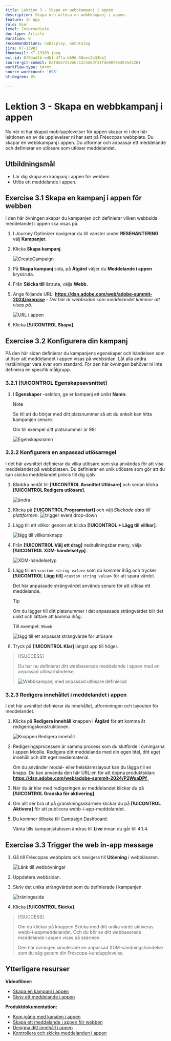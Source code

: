 ```yaml
---
title: Lektion 3 - Skapa en webbkampanj i appen
description: Skapa och utlösa en webbkampanj i appen.
feature: In App
role: User
level: Intermediate
doc-type: Article
duration: 0
recommendations: noDisplay, noCatalog
jira: KT-13983
thumbnail: KT-13983.jpeg
exl-id: 0f84adfb-edb1-47fa-b696-58eec2b33bb1
source-git-commit: befde57252ebc12c5d6df31fde8078e4535d1261
workflow-type: tm+mt
source-wordcount: '698'
ht-degree: 0%

---
```


# Lektion 3 - Skapa en webbkampanj i appen

Nu när ni har skapat mobilupplevelser för appen skapar ni i den här lektionen en av de upplevelser ni har sett på Fréscopas webbplats. Du skapar en webbkampanj i appen. Du utformar och anpassar ett meddelande och definierar en utlösare som utlöser meddelandet.

## Utbildningsmål

* Lär dig skapa en kampanj i appen för webben.
* Utlös ett meddelande i appen.

## Exercise 3.1 Skapa en kampanj i appen för webben

I den här övningen skapar du kampanjen och definierar vilken webbsida meddelandet i appen ska visas på.

1. I Journey Optimizer navigerar du till vänster under **RESEHANTERING** välj **Kampanjer**.

1. Klicka **Skapa kampanj**.

   ![CreateCampaign](/help/summit/l820-lab-workbook/assets/4-1-create-campaign.png)

1. På **Skapa kampanj** sida, på **Åtgärd** väljer du **Meddelande i appen** kryssruta.

1. Från **Skicka till** listruta, välja **Webb.**

1. Ange följande URL: **https://dsn.adobe.com/web/adobe-summit-2024/exercise** - *Det här är webbsidan som meddelandet kommer att visas på.*

   ![URL i appen](/help/summit/l820-lab-workbook/assets/4-1-1-in-app-url.png)

1. Klicka **[!UICONTROL Skapa]**.

## Exercise 3.2 Konfigurera din kampanj

På den här sidan definierar du kampanjens egenskaper och händelsen som utlöser att meddelandet i appen visas på webbsidan. Låt alla andra inställningar vara kvar som standard. För den här övningen behöver ni inte definiera en specifik målgrupp.

### 3.2.1 [!UICONTROL Egenskapsavsnittet]

1. I **Egenskaper** -sektion, ge er kampanj ett unikt **Namn**:

   >[!NOTE]
   > Se till att du börjar med ditt platsnummer så att du enkelt kan
   > hitta kampanjen senare.
   > 
   > Om till exempel ditt platsnummer är 99: 
   >
   > ![Egenskapsnamn](/help/summit/l820-lab-workbook/assets/4-1-2-properties-name.png)


### 3.2.2 Konfigurera en anpassad utlösarregel

I det här avsnittet definierar du vilka utlösare som ska användas för att visa meddelandet på webbplatsen. Du definierar en unik utlösare som gör att du kan skicka meddelandet precis till dig själv.

1. Bläddra nedåt till **[!UICONTROL Avsnittet Utlösare]** och sedan klicka **[!UICONTROL Redigera utlösare]**.

   ![ändra](/help/summit/l820-lab-workbook/assets/3-2-1-2-edit-triggers.png)

1. Klicka på **[!UICONTROL Programstart]** och välj  *Skickade data till plattformen*.
   ![trigger event drop-down](/help/summit/l820-lab-workbook/assets/trigger-drop-down-sent-to-platform.png)

1. Lägg till ett villkor genom att klicka **[!UICONTROL + Lägg till villkor]**.

   ![lägg till villkorsknapp](/help/summit/l820-lab-workbook/assets/3-2-1-3-add-condition.png)

1. Från **[!UICONTROL Välj ett drag]** nedrullningsbar meny, välja **[!UICONTROL XDM-händelsetyp]**.

   ![XDM-händelsetyp](/help/summit/l820-lab-workbook/assets/4-1-2-dropdown-xdm-event.png)


1. Lägg till en *`<custom string value>`* som du kommer ihåg och trycker **[!UICONTROL Lägg till]** `<custom string value>` för att spara värdet.

   Det här anpassade strängvärdet används senare för att utlösa ett meddelande.

   >[!TIP]
   > Om du lägger till ditt platsnummer i det anpassade strängvärdet blir det unikt och lättare att komma ihåg.
   > 
   > Till exempel: `99web`
   > 

   ![lägg till ett anpassat strängvärde för utlösare](/help/summit/l820-lab-workbook/assets/4-1-2-add-custom-trigger-dropdown.png)

1. Tryck på **[!UICONTROL Klar]** längst upp till höger.

>[!SUCCESS]
>
>Du har nu definierat ditt webbaserade meddelande i appen med en anpassad utlösarhändelse.
>
>![Webbkampanj med anpassad utlösare definierad](/help/summit/l820-lab-workbook/assets/4-1-2-2-web-campaign-with-custom-trigger.png)


### 3.2.3 Redigera innehållet i meddelandet i appen

I det här avsnittet definierar du innehållet, utformningen och layouten för meddelandet.

1. Klicka på **Redigera innehåll** knappen i **Åtgärd** för att komma åt redigeringskonstruktionen.

   ![Knappen Redigera innehåll](/help/summit/l820-lab-workbook/assets/3-1-3-1-edit-content-button.png)

1. Redigeringsprocessen är samma process som du slutförde i övningarna i appen Mobile. Redigera ditt meddelande med din egen titel, ditt eget innehåll och ditt eget mediematerial.

   Om du använder modal- eller helskärmslayout kan du lägga till en knapp. Du kan använda den här URL:en för att öppna produktsidan: **https://dsn.adobe.com/web/adobe-summit-2024/P2WsaDPf_**

1. När du är klar med redigeringen av meddelandet klickar du på **[!UICONTROL Granska för aktivering]**.

1. Om allt ser bra ut på granskningsskärmen klickar du på **[!UICONTROL Aktivera]** för att publicera webb-i-app-meddelandet.

1. Du kommer tillbaka till Campaign Dashboard.

   Vänta tills kampanjstatusen ändras till **Live** innan du går till 4.1.4.

## Exercise 3.3 Trigger the web in-app message

1. Gå till Fréscopas webbplats och navigera till **Utövning** i webbläsaren.

   ![Länk till webbövningar](/help/summit/l820-lab-workbook/assets/4-2-frescopa-web-exercise-link.png)

1. Uppdatera webbsidan.

1. Skriv det unika strängvärdet som du definierade i kampanjen.

   ![träningssida](/help/summit/l820-lab-workbook/assets/4-2-exercise-page.png)

1. Klicka **[!UICONTROL Skicka]**.

>[!SUCCESS]
>
>Om du klickar på knappen Skicka med ditt unika värde aktiveras webb-i-appmeddelandet. Och du bör se ditt webbaserade meddelande i appen visas på skärmen.
>
>Den här övningen simulerade en anpassad XDM-sändningshändelse som du såg genom din Fréscopa-kundupplevelse.


## Ytterligare resurser

**Videofilmer:**

* [Skapa en kampanj i appen](/help/channels/create-an-in-app-campaign.md)
* [Skriv ett meddelande i appen](/help/channels/author-in-app-messages.md)

**Produktdokumentation:**

* [Kom igång med kanalen i appen](https://experienceleague.adobe.com/en/docs/journey-optimizer/using/in-app/get-started-in-app)
* [Skapa ett meddelande i appen för webben](https://experienceleague.adobe.com/en/docs/journey-optimizer/using/in-app/create-in-app-web)
* [Designa ditt innehåll i appen](https://experienceleague.adobe.com/en/docs/journey-optimizer/using/in-app/design-in-app)
* [Kontrollera och skicka meddelanden i appen](/https://experienceleague.adobe.com/en/docs/journey-optimizer/using/in-app/send-in-app)
